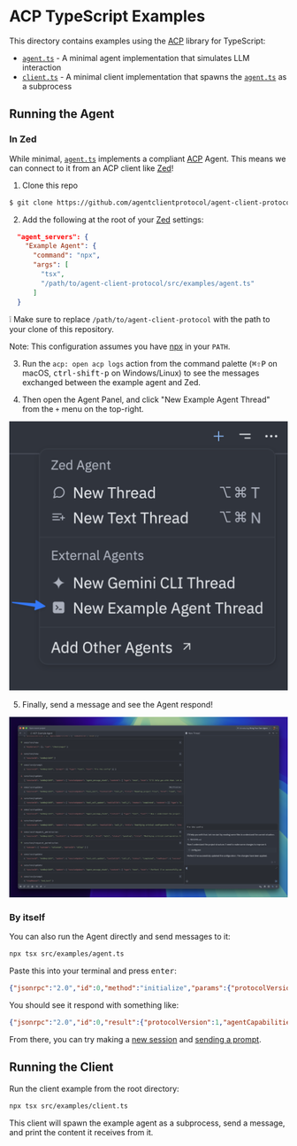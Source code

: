 # ACP TypeScript Examples

This directory contains examples using the [ACP](https://agentclientprotocol.com) library for TypeScript:

- [`agent.ts`](./agent.ts) - A minimal agent implementation that simulates LLM interaction
- [`client.ts`](./client.ts) - A minimal client implementation that spawns the [`agent.ts`](./agent.ts) as a subprocess

## Running the Agent

### In Zed

While minimal, [`agent.ts`](./agent.ts) implements a compliant [ACP](https://agentclientprotocol.com) Agent. This means we can connect to it from an ACP client like [Zed](https://zed.dev)!

1. Clone this repo

```sh
$ git clone https://github.com/agentclientprotocol/agent-client-protocol.git
```

2. Add the following at the root of your [Zed](https://zed.dev) settings:

```json
  "agent_servers": {
    "Example Agent": {
      "command": "npx",
      "args": [
        "tsx",
        "/path/to/agent-client-protocol/src/examples/agent.ts"
      ]
  }
```

❕ Make sure to replace `/path/to/agent-client-protocol` with the path to your clone of this repository.

Note: This configuration assumes you have [npx](https://docs.npmjs.com/cli/v8/commands/npx) in your `PATH`.

3. Run the `acp: open acp logs` action from the command palette (<kbd>⌘⇧P</kbd> on macOS, <kbd>ctrl-shift-p</kbd> on Windows/Linux) to see the messages exchanged between the example agent and Zed.

4. Then open the Agent Panel, and click "New Example Agent Thread" from the `+` menu on the top-right.

![Agent menu](./img/menu.png)

5. Finally, send a message and see the Agent respond!

![Final state](./img/final.png)

### By itself

You can also run the Agent directly and send messages to it:

```bash
npx tsx src/examples/agent.ts
```

Paste this into your terminal and press <kbd>enter</kbd>:

```json
{"jsonrpc":"2.0","id":0,"method":"initialize","params":{"protocolVersion":1}}
```

You should see it respond with something like:

```json
{"jsonrpc":"2.0","id":0,"result":{"protocolVersion":1,"agentCapabilities":{"loadSession":false}}}
```

From there, you can try making a [new session](https://agentclientprotocol.com/protocol/session-setup#creating-a-session) and [sending a prompt](https://agentclientprotocol.com/protocol/prompt-turn#1-user-message).

## Running the Client

Run the client example from the root directory:

```bash
npx tsx src/examples/client.ts
```

This client will spawn the example agent as a subprocess, send a message, and print the content it receives from it.
